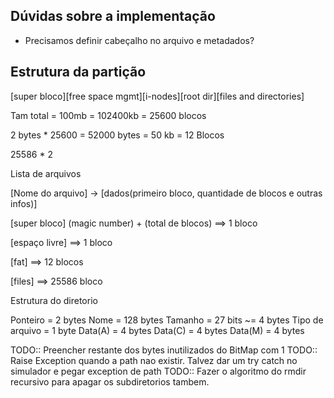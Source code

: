 ## Dúvidas sobre a implementação

- Precisamos definir cabeçalho no arquivo e metadados?

## Estrutura da partição

[super bloco][free space mgmt][i-nodes][root dir][files and directories]

Tam total = 100mb = 102400kb = 25600 blocos

2 bytes * 25600 = 52000 bytes = 50 kb = 12 Blocos

25586 * 2

Lista de arquivos

[Nome do arquivo] -> [dados(primeiro bloco, quantidade de blocos e outras infos)]

[super bloco]  (magic number) + (total de blocos) ==> 1 bloco

[espaço livre] ==> 1 bloco

[fat] ==> 12 blocos

[files] ==> 25586 bloco


Estrutura do diretorio

Ponteiro = 2 bytes
Nome = 128 bytes
Tamanho = 27 bits ~= 4 bytes
Tipo de arquivo = 1 byte
Data(A) = 4 bytes 
Data(C) = 4 bytes 
Data(M) = 4 bytes 

TODO:: Preencher restante dos bytes inutilizados do BitMap com 1
TODO:: Raise Exception quando a path nao existir. Talvez dar um try catch no simulador e pegar exception de path
TODO:: Fazer o algoritmo do rmdir recursivo para apagar os subdiretorios tambem.